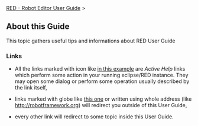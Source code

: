 <html>
<head>
<link href="PLUGINS_ROOT/org.robotframework.ide.eclipse.main.plugin.doc.user/help/style.css" rel="stylesheet" type="text/css"/>
</head>
<body>
<a href="RED/../../help/index.html">RED - Robot Editor User Guide</a> &gt; 
	<h2>About this Guide</h2>
<p>This topic gathers useful tips and informations about RED User Guide
	</p>
<h3>Links</h3>
<ul>
<li>All the links marked with icon like 
		<a class="command" href="about.html">in this example</a> are <i>Active Help</i>
		links which perform some action in your running eclipse/RED instance. They may
		open some dialog or perform some operation usually described by the link itself,
		<p></p>
</li>
<li>links marked with globe like 
		<a class="external" href="about.html">this one</a>
		or written using whole address (like <a class="external" href="http://robotframework.org" target="_blank">http://robotframework.org</a>) 
		will redirect you outside of this User Guide,
		<p></p>
</li>
<li>every other link will redirect to some topic inside this User Guide.
		</li>
</ul>
</body>
</html>